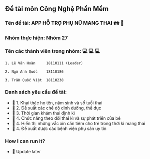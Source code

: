 ## Đề tài môn Công Nghệ Phần Mềm

### Tên đề tài: APP HỖ TRỢ PHỤ NỮ MANG THAI :family: :baby:

### Nhóm thực hiện: Nhóm 27

### Tên các thành viên trong nhóm: :computer: :computer: :computer:

```text
1. Lê Văn Hoàn     18110111 (Leader)

2. Ngô Anh Quốc    18110186
  
3. Trần Quốc Việt  18110238
```

### Danh sách yêu cầu đề tài:

- :rocket: 1. Khai thác họ tên, năm sinh và số tuổi thai
- :rocket: 2. Đề xuất các chế dộ dinh dưỡng, thể dục
- :rocket: 3. Thời gian khám thai định kì
- :rocket: 4. Chức năng theo dõi thai kì và sự phát triển của bé
- :rocket: 4. Hiển thị những vắc xin cần tiêm cho trẻ trong thời kì mang thai
- :rocket: 4. Đề xuất được các bệnh viện phụ sản uy tín

### How I can run it?

- :rocket: Update later
